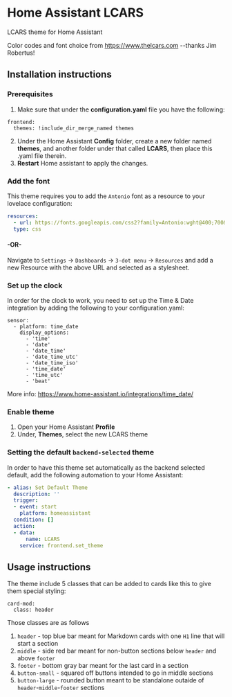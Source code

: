 # Home Assistant LCARS
LCARS theme for Home Assistant

Color codes and font choice from https://www.thelcars.com
    --thanks Jim Robertus!

## Installation instructions
### Prerequisites

1. Make sure that under the **configuration.yaml** file you have the following:

```
frontend:
  themes: !include_dir_merge_named themes
```

2. Under the Home Assistant **Config** folder, create a new folder named **themes**, and another folder under that called **LCARS**, then place this .yaml file therein. 
3. **Restart** Home assistant to apply the changes.

### Add the font
This theme requires you to add the `Antonio` font as a resource to your lovelace configuration:
```yaml
resources:
  - url: https://fonts.googleapis.com/css2?family=Antonio:wght@400;700&display=swap
  type: css
```
#### -OR-
Navigate to `Settings` → `Dashboards` → `3-dot menu` → `Resources` and add a new Resource with the above URL and selected as a stylesheet.

### Set up the clock
In order for the clock to work, you need to set up the Time & Date integration by adding the following to your configuration.yaml:
```
sensor:
  - platform: time_date
    display_options:
      - 'time'
      - 'date'
      - 'date_time'
      - 'date_time_utc'
      - 'date_time_iso'
      - 'time_date'
      - 'time_utc'
      - 'beat'
```

More info:
https://www.home-assistant.io/integrations/time_date/

### Enable theme
1. Open your Home Assistant **Profile**
2. Under, **Themes**, select the new LCARS theme

### Setting the default `backend-selected` theme
In order to have this theme set automatically as the backend selected default, add the following automation to your Home Assistant:
```yaml
- alias: Set Default Theme
  description: ''
  trigger:
  - event: start
    platform: homeassistant
  condition: []
  action:
  - data:
      name: LCARS
    service: frontend.set_theme
```
## Usage instructions
The theme include 5 classes that can be added to cards like this to give them special styling:
```
card-mod:
  class: header
```
Those classes are as follows
1. `header` - top blue bar meant for Markdown cards with one `H1` line that will start a section
2. `middle` -  side red bar meant for non-button sections below `header` and above `footer`
3. `footer` - bottom gray bar meant for the last card in a section
4. `button-small` - squared off buttons intended to go in middle sections
5. `button-large` - rounded button meant to be standalone outaide of `header`-`middle`-`footer` sections
